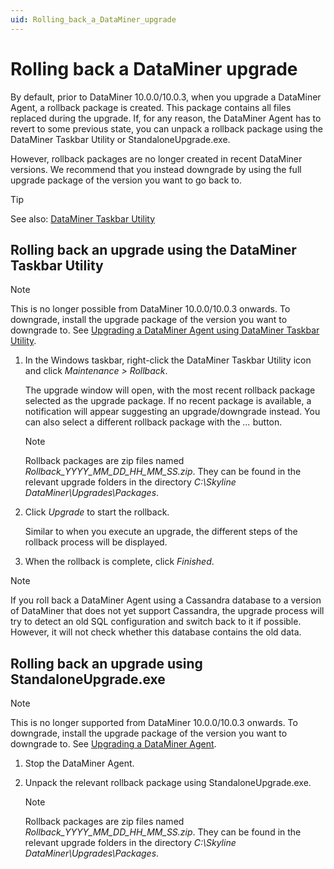 ```yaml
---
uid: Rolling_back_a_DataMiner_upgrade
---
```


# Rolling back a DataMiner upgrade

By default, prior to DataMiner 10.0.0/10.0.3, when you upgrade a DataMiner Agent, a rollback package is created. This package contains all files replaced during the upgrade. If, for any reason, the DataMiner Agent has to revert to some previous state, you can unpack a rollback package using the DataMiner Taskbar Utility or StandaloneUpgrade.exe.

However, rollback packages are no longer created in recent DataMiner versions. We recommend that you instead downgrade by using the full upgrade package of the version you want to go back to.

> [!TIP]
> See also: [DataMiner Taskbar Utility](xref:DataMiner_Taskbar_Utility)

## Rolling back an upgrade using the DataMiner Taskbar Utility

> [!NOTE]
> This is no longer possible from DataMiner 10.0.0/10.0.3 onwards. To downgrade, install the upgrade package of the version you want to downgrade to. See [Upgrading a DataMiner Agent using DataMiner Taskbar Utility](xref:Upgrading_a_DataMiner_Agent_using_DataMiner_Taskbar_Utility).

1. In the Windows taskbar, right-click the DataMiner Taskbar Utility icon and click *Maintenance \> Rollback*.

   The upgrade window will open, with the most recent rollback package selected as the upgrade package.     If no recent package is available, a notification will appear suggesting an upgrade/downgrade instead.
   You can also select a different rollback package with the *...* button.

   > [!NOTE]
   > Rollback packages are zip files named *Rollback_YYYY_MM_DD_HH_MM_SS.zip*. They can be found in the relevant upgrade folders in the directory *C:\\Skyline DataMiner\\Upgrades\\Packages*.

1. Click *Upgrade* to start the rollback.

   Similar to when you execute an upgrade, the different steps of the rollback process will be displayed.

1. When the rollback is complete, click *Finished*.

> [!NOTE]
> If you roll back a DataMiner Agent using a Cassandra database to a version of DataMiner that does not yet support Cassandra, the upgrade process will try to detect an old SQL configuration and switch back to it if possible. However, it will not check whether this database contains the old data.

## Rolling back an upgrade using StandaloneUpgrade.exe

> [!NOTE]
> This is no longer supported from DataMiner 10.0.0/10.0.3 onwards. To downgrade, install the upgrade package of the version you want to downgrade to. See [Upgrading a DataMiner Agent](xref:Upgrading_a_DataMiner_Agent).

1. Stop the DataMiner Agent.

1. Unpack the relevant rollback package using StandaloneUpgrade.exe.

   > [!NOTE]
   > Rollback packages are zip files named *Rollback_YYYY_MM_DD_HH_MM_SS.zip*. They can be found in the relevant upgrade folders in the directory *C:\\Skyline DataMiner\\Upgrades\\Packages*.
